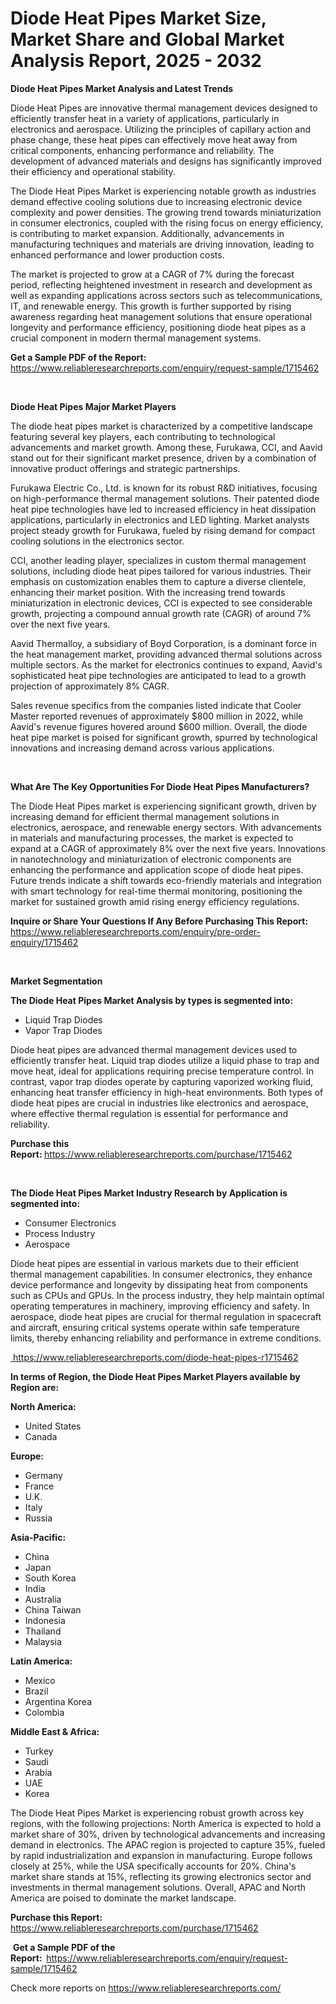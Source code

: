 <p><h1>Diode Heat Pipes Market Size, Market Share and Global Market Analysis Report, 2025 - 2032</h1></p><p><strong>Diode Heat Pipes Market Analysis and Latest Trends</strong></p>
<p><p>Diode Heat Pipes are innovative thermal management devices designed to efficiently transfer heat in a variety of applications, particularly in electronics and aerospace. Utilizing the principles of capillary action and phase change, these heat pipes can effectively move heat away from critical components, enhancing performance and reliability. The development of advanced materials and designs has significantly improved their efficiency and operational stability.</p><p>The Diode Heat Pipes Market is experiencing notable growth as industries demand effective cooling solutions due to increasing electronic device complexity and power densities. The growing trend towards miniaturization in consumer electronics, coupled with the rising focus on energy efficiency, is contributing to market expansion. Additionally, advancements in manufacturing techniques and materials are driving innovation, leading to enhanced performance and lower production costs. </p><p>The market is projected to grow at a CAGR of 7% during the forecast period, reflecting heightened investment in research and development as well as expanding applications across sectors such as telecommunications, IT, and renewable energy. This growth is further supported by rising awareness regarding heat management solutions that ensure operational longevity and performance efficiency, positioning diode heat pipes as a crucial component in modern thermal management systems.</p></p>
<p><strong>Get a Sample PDF of the Report:&nbsp;</strong> <a href="https://www.reliableresearchreports.com/enquiry/request-sample/1715462?utm_campaign=40&utm_medium=2&utm_source=Github&utm_content=ia&utm_term=12012025&utm_id=diode-heat-pipes">https://www.reliableresearchreports.com/enquiry/request-sample/1715462</a></p>
<p>&nbsp;</p>
<p><strong>Diode Heat Pipes Major Market Players</strong></p>
<p><p>The diode heat pipes market is characterized by a competitive landscape featuring several key players, each contributing to technological advancements and market growth. Among these, Furukawa, CCI, and Aavid stand out for their significant market presence, driven by a combination of innovative product offerings and strategic partnerships.</p><p>Furukawa Electric Co., Ltd. is known for its robust R&D initiatives, focusing on high-performance thermal management solutions. Their patented diode heat pipe technologies have led to increased efficiency in heat dissipation applications, particularly in electronics and LED lighting. Market analysts project steady growth for Furukawa, fueled by rising demand for compact cooling solutions in the electronics sector.</p><p>CCI, another leading player, specializes in custom thermal management solutions, including diode heat pipes tailored for various industries. Their emphasis on customization enables them to capture a diverse clientele, enhancing their market position. With the increasing trend towards miniaturization in electronic devices, CCI is expected to see considerable growth, projecting a compound annual growth rate (CAGR) of around 7% over the next five years.</p><p>Aavid Thermalloy, a subsidiary of Boyd Corporation, is a dominant force in the heat management market, providing advanced thermal solutions across multiple sectors. As the market for electronics continues to expand, Aavid's sophisticated heat pipe technologies are anticipated to lead to a growth projection of approximately 8% CAGR. </p><p>Sales revenue specifics from the companies listed indicate that Cooler Master reported revenues of approximately $800 million in 2022, while Aavid's revenue figures hovered around $600 million. Overall, the diode heat pipe market is poised for significant growth, spurred by technological innovations and increasing demand across various applications.</p></p>
<p>&nbsp;</p>
<p><strong>What Are The Key Opportunities For Diode Heat Pipes Manufacturers?</strong></p>
<p><p>The Diode Heat Pipes market is experiencing significant growth, driven by increasing demand for efficient thermal management solutions in electronics, aerospace, and renewable energy sectors. With advancements in materials and manufacturing processes, the market is expected to expand at a CAGR of approximately 8% over the next five years. Innovations in nanotechnology and miniaturization of electronic components are enhancing the performance and application scope of diode heat pipes. Future trends indicate a shift towards eco-friendly materials and integration with smart technology for real-time thermal monitoring, positioning the market for sustained growth amid rising energy efficiency regulations.</p></p>
<p><strong>Inquire or Share Your Questions If Any Before Purchasing This Report:</strong> <a href="https://www.reliableresearchreports.com/enquiry/pre-order-enquiry/1715462?utm_campaign=40&utm_medium=2&utm_source=Github&utm_content=ia&utm_term=12012025&utm_id=diode-heat-pipes">https://www.reliableresearchreports.com/enquiry/pre-order-enquiry/1715462</a></p>
<p>&nbsp;</p>
<p><strong>Market Segmentation</strong></p>
<p><strong>The Diode Heat Pipes Market Analysis by types is segmented into:</strong></p>
<p><ul><li>Liquid Trap Diodes</li><li>Vapor Trap Diodes</li></ul></p>
<p><p>Diode heat pipes are advanced thermal management devices used to efficiently transfer heat. Liquid trap diodes utilize a liquid phase to trap and move heat, ideal for applications requiring precise temperature control. In contrast, vapor trap diodes operate by capturing vaporized working fluid, enhancing heat transfer efficiency in high-heat environments. Both types of diode heat pipes are crucial in industries like electronics and aerospace, where effective thermal regulation is essential for performance and reliability.</p></p>
<p><strong>Purchase this Report:&nbsp;</strong><a href="https://www.reliableresearchreports.com/purchase/1715462?utm_campaign=40&utm_medium=2&utm_source=Github&utm_content=ia&utm_term=12012025&utm_id=diode-heat-pipes">https://www.reliableresearchreports.com/purchase/1715462</a></p>
<p>&nbsp;</p>
<p><strong>The Diode Heat Pipes Market Industry Research by Application is segmented into:</strong></p>
<p><ul><li>Consumer Electronics</li><li>Process Industry</li><li>Aerospace</li></ul></p>
<p><p>Diode heat pipes are essential in various markets due to their efficient thermal management capabilities. In consumer electronics, they enhance device performance and longevity by dissipating heat from components such as CPUs and GPUs. In the process industry, they help maintain optimal operating temperatures in machinery, improving efficiency and safety. In aerospace, diode heat pipes are crucial for thermal regulation in spacecraft and aircraft, ensuring critical systems operate within safe temperature limits, thereby enhancing reliability and performance in extreme conditions.</p></p>
<p><a href="https://www.reliableresearchreports.com/diode-heat-pipes-r1715462?utm_campaign=40&utm_medium=2&utm_source=Github&utm_content=ia&utm_term=12012025&utm_id=diode-heat-pipes">&nbsp;https://www.reliableresearchreports.com/diode-heat-pipes-r1715462</a></p>
<p><strong>In terms of Region, the Diode Heat Pipes Market Players available by Region are:</strong></p>
<p>
    <p> <strong> North America: </strong>
        <ul>
            <li>United States</li>
            <li>Canada</li>
        </ul>
        </p> 
    <p> <strong> Europe: </strong>
        <ul>
            <li>Germany</li>
            <li>France</li>
            <li>U.K.</li>
            <li>Italy</li>
            <li>Russia</li>
        </ul>
        </p> 
    <p> <strong> Asia-Pacific: </strong>
        <ul>
            <li>China</li>
            <li>Japan</li>
            <li>South Korea</li>
            <li>India</li>
            <li>Australia</li>
            <li>China Taiwan</li>
            <li>Indonesia</li>
            <li>Thailand</li>
            <li>Malaysia</li>
        </ul>
        </p> 
    <p> <strong> Latin America: </strong>
        <ul>
            <li>Mexico</li>
            <li>Brazil</li>
            <li>Argentina Korea</li>
            <li>Colombia</li>
        </ul>
        </p> 
    <p> <strong> Middle East & Africa: </strong>
        <ul>
            <li>Turkey</li>
            <li>Saudi</li>
            <li>Arabia</li>
            <li>UAE</li>
            <li>Korea</li>
        </ul>
    </p>
    </p>
<p><p>The Diode Heat Pipes Market is experiencing robust growth across key regions, with the following projections: North America is expected to hold a market share of 30%, driven by technological advancements and increasing demand in electronics. The APAC region is projected to capture 35%, fueled by rapid industrialization and expansion in manufacturing. Europe follows closely at 25%, while the USA specifically accounts for 20%. China's market share stands at 15%, reflecting its growing electronics sector and investments in thermal management solutions. Overall, APAC and North America are poised to dominate the market landscape.</p></p>
<p><strong>Purchase this Report: </strong><a href="https://www.reliableresearchreports.com/purchase/1715462?utm_campaign=40&utm_medium=2&utm_source=Github&utm_content=ia&utm_term=12012025&utm_id=diode-heat-pipes">https://www.reliableresearchreports.com/purchase/1715462</a></p>
<p>&nbsp;<strong>Get a Sample PDF of the Report:&nbsp;&nbsp;</strong><a href="https://www.reliableresearchreports.com/enquiry/request-sample/1715462?utm_campaign=40&utm_medium=2&utm_source=Github&utm_content=ia&utm_term=12012025&utm_id=diode-heat-pipes">https://www.reliableresearchreports.com/enquiry/request-sample/1715462</a></p>
<p><strong></strong></p>
<p>Check more reports on <a href="https://www.reliableresearchreports.com/?utm_campaign=40&utm_medium=2&utm_source=Github&utm_content=ia&utm_term=12012025&utm_id=diode-heat-pipes">https://www.reliableresearchreports.com/</a></p>